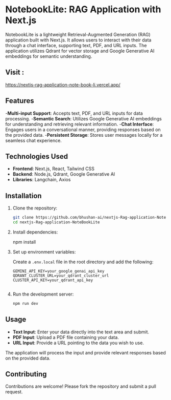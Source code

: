 # NotebookLite: RAG Application with Next.js

NotebookLite is a lightweight Retrieval-Augmented Generation (RAG) application built with Next.js. It allows users to interact with their data through a chat interface, supporting text, PDF, and URL inputs. The application utilizes Qdrant for vector storage and Google Generative AI embeddings for semantic understanding.

## Visit : 
https://nextjs-rag-application-note-book-li.vercel.app/

## Features

-**Multi-input Support**: Accepts text, PDF, and URL inputs for data processing.
-**Semantic Search**: Utilizes Google Generative AI embeddings for understanding and retrieving relevant information.
-**Chat Interface**: Engages users in a conversational manner, providing responses based on the provided data.
-**Persistent Storage**: Stores user messages locally for a seamless chat experience.

## Technologies Used

- **Frontend**: Next.js, React, Tailwind CSS
- **Backend**: Node.js, Qdrant, Google Generative AI
- **Libraries**: Langchain, Axios

## Installation

1. Clone the repository:

   ```bash
   git clone https://github.com/bhushan-ai/nextjs-Rag-application-NoteBookLite.git
   cd nextjs-Rag-application-NoteBookLite

2. Install dependencies:

   npm install

3. Set up environment variables:

   Create a `.env.local` file in the root directory and add the following:

   ```env
   GEMINI_API_KEY=your_google_genai_api_key
   QDRANT_CLUSTER_URL=your_qdrant_cluster_url
   CLUSTER_API_KEY=your_qdrant_api_key


4. Run the development server:

   ```bash
   npm run dev
   
## Usage

* **Text Input**: Enter your data directly into the text area and submit.  
* **PDF Input**: Upload a PDF file containing your data.  
* **URL Input**: Provide a URL pointing to the data you wish to use.  

The application will process the input and provide relevant responses based on the provided data.

## Contributing

Contributions are welcome! Please fork the repository and submit a pull request.

